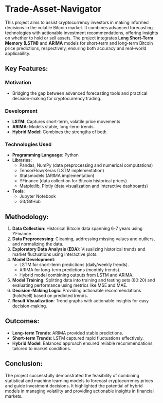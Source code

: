 # Trade-Asset-Navigator

This project aims to assist cryptocurrency investors in making informed decisions in the volatile Bitcoin market. It combines advanced forecasting technologies with actionable investment recommendations, offering insights on whether to hold or sell assets. The project integrates **Long Short-Term Memory (LSTM)** and **ARIMA** models for short-term and long-term Bitcoin price predictions, respectively, ensuring both accuracy and real-world applicability.

## Key Features:

### Motivation
- Bridging the gap between advanced forecasting tools and practical decision-making for cryptocurrency trading.

### Development
- **LSTM**: Captures short-term, volatile price movements.
- **ARIMA**: Models stable, long-term trends.
- **Hybrid Model**: Combines the strengths of both.

### Technologies Used
- **Programming Language**: Python
- **Libraries**:
  - Pandas, NumPy (data preprocessing and numerical computations)
  - TensorFlow/Keras (LSTM implementation)
  - Statsmodels (ARIMA implementation)
  - YFinance (data collection for Bitcoin historical prices)
  - Matplotlib, Plotly (data visualization and interactive dashboards)
- **Tools**:
  - Jupyter Notebook
  - Git/GitHub

## Methodology:

1. **Data Collection**: Historical Bitcoin data spanning 6-7 years using YFinance.
2. **Data Preprocessing**: Cleaning, addressing missing values and outliers, and normalizing the data.
3. **Exploratory Data Analysis (EDA)**: Visualizing historical trends and market fluctuations using interactive plots.
4. **Model Development**:
   - LSTM for short-term predictions (daily/weekly trends).
   - ARIMA for long-term predictions (monthly trends).
   - Hybrid model combining outputs from LSTM and ARIMA.
5. **Model Training**: Splitting data into training and testing sets (80:20) and evaluating performance using metrics like MSE and MAE.
6. **Decision-Making Logic**: Providing actionable recommendations (hold/sell) based on predicted trends.
7. **Result Visualization**: Trend graphs with actionable insights for easy decision-making.

## Outcomes:

- **Long-term Trends**: ARIMA provided stable predictions.
- **Short-term Trends**: LSTM captured rapid fluctuations effectively.
- **Hybrid Model**: Balanced approach ensured reliable recommendations tailored to market conditions.

## Conclusion:

The project successfully demonstrated the feasibility of combining statistical and machine learning models to forecast cryptocurrency prices and guide investment decisions. It highlighted the potential of hybrid models in managing volatility and providing actionable insights in financial markets.
